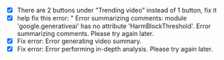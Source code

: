 - [x] There are 2 buttons under "Trending video" instead of 1 button, fix it
- [x] help fix this error: " Error summarizing comments: module 'google.generativeai' has no attribute      'HarmBlockThreshold'. Error summarizing comments. Please try again later.
- [x] Fix error: Error generating video summary.
- [x] Fix error: Error performing in-depth analysis. Please try again later.
